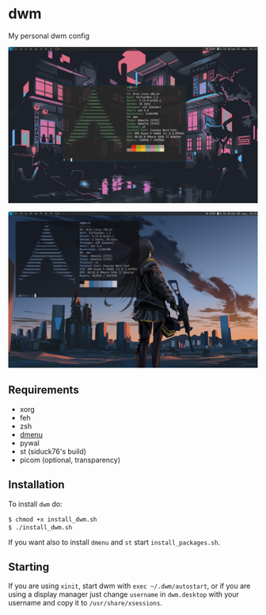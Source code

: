 # dwm
My personal dwm config

![screen1](/screenshots/screen2.png)

![screen2](/screenshots/screen3.png)

## Requirements
- xorg
- feh
- zsh
- [dmenu](https://github.com/FrancescoXD/dmenu)
- pywal
- st (siduck76's build)
- picom (optional, transparency)

## Installation
To install `dwm` do:

```
$ chmod +x install_dwm.sh
$ ./install_dwm.sh
```

If you want also to install `dmenu` and `st` start `install_packages.sh`.

## Starting
If you are using ```xinit```, start dwm with ```exec ~/.dwm/autostart```, or if you are using a display manager just change ```username``` in ```dwm.desktop``` with your username and copy it to ```/usr/share/xsessions```.
